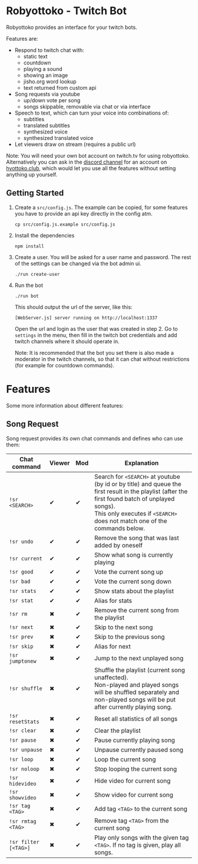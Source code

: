 # Robyottoko - Twitch Bot

Robyottoko provides an interface for your twitch bots.

Features are:
- Respond to twitch chat with:
  - static text
  - countdown
  - playing a sound
  - showing an image
  - jisho.org word lookup
  - text returned from custom api
- Song requests via youtube
  - up/down vote per song
  - songs skippable, removable via chat or via interface
- Speech to text, which can turn your voice into combinations of:
  - subtitles
  - translated subtitles
  - synthesized voice
  - synthesized translated voice
- Let viewers draw on stream (requires a public url)

Note: You will need your own bot account on twitch.tv for using
robyottoko. Alternatively you can ask in
the [discord channel](https://discord.gg/jrPSmmHhbE)
for an account on [hyottoko.club](https://hyottoko.club), which
would let you use all the features without setting anything up yourself.

## Getting Started

1. Create a `src/config.js`. The example can be copied, for some
features you have to provide an api key directly in the config atm.

    ```
    cp src/config.js.example src/config.js
    ```

2. Install the dependencies

    ```
    npm install
    ```

3. Create a user. You will be asked for a user name and password.
The rest of the settings can be changed via the bot admin ui.

    ```
    ./run create-user
    ```

4. Run the bot

    ```
    ./run bot
    ```

    This should output the url of the server, like this:
    ```
    [WebServer.js] server running on http://localhost:1337
    ```

    Open the url and login as the user that was created in step 2.
    Go to `settings` in the menu, then fill in the twitch bot credentials and add twitch channels where it should operate in.

    Note: It is recommended that the bot you set there is also made a
    moderator in the twitch channels, so that it can chat without
    restrictions (for example for countdown commands).

# Features

Some more information about different features:

## Song Request

Song request provides its own chat commands and defines who can use them:

Chat command     | Viewer | Mod | Explanation
-----------------|--------|-----|---------------------------------------
`!sr <SEARCH>`       | ✔  | ✔   | Search for `<SEARCH>` at youtube (by id or by title) and queue the first result in the playlist (after the first found batch of unplayed songs). <br /> This only executes if `<SEARCH>` does not match one of the commands below.
`!sr undo`           | ✔  | ✔   | Remove the song that was last added by oneself
`!sr current`        | ✔  | ✔   | Show what song is currently playing
`!sr good`           | ✔  | ✔   | Vote the current song up
`!sr bad`            | ✔  | ✔   | Vote the current song down
`!sr stats`          | ✔  | ✔   | Show stats about the playlist
`!sr stat`           | ✔  | ✔   | Alias for stats
`!sr rm`             | ✖  | ✔   | Remove the current song from the playlist
`!sr next`           | ✖  | ✔   | Skip to the next song
`!sr prev`           | ✖  | ✔   | Skip to the previous song
`!sr skip`           | ✖  | ✔   | Alias for next
`!sr jumptonew`      | ✖  | ✔   | Jump to the next unplayed song
`!sr shuffle`        | ✖  | ✔   | Shuffle the playlist (current song unaffected). <br /> Non-played and played songs will be shuffled separately and non-played songs will be put after currently playing song.
`!sr resetStats`     | ✖  | ✔   | Reset all statistics of all songs
`!sr clear`          | ✖  | ✔   | Clear the playlist
`!sr pause`          | ✖  | ✔   | Pause currently playing song
`!sr unpause`        | ✖  | ✔   | Unpause currently paused song
`!sr loop`           | ✖  | ✔   | Loop the current song
`!sr noloop`         | ✖  | ✔   | Stop looping the current song
`!sr hidevideo`      | ✖  | ✔   | Hide video for current song
`!sr showvideo`      | ✖  | ✔   | Show video for current song
`!sr tag <TAG>`      | ✖  | ✔   | Add tag `<TAG>` to the current song
`!sr rmtag <TAG>`    | ✖  | ✔   | Remove tag `<TAG>` from the current song
`!sr filter [<TAG>]` | ✖  | ✔   | Play only songs with the given tag `<TAG>`. If no tag is given, play all songs.
